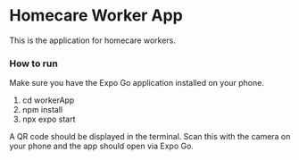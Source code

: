 # Homecare Worker App

This is the application for homecare workers.

### How to run 

Make sure you have the Expo Go application installed on your phone. 

1. cd workerApp
2. npm install
3. npx expo start

A QR code should be displayed in the terminal. Scan this with the camera on your phone and the app should open via Expo Go. 
